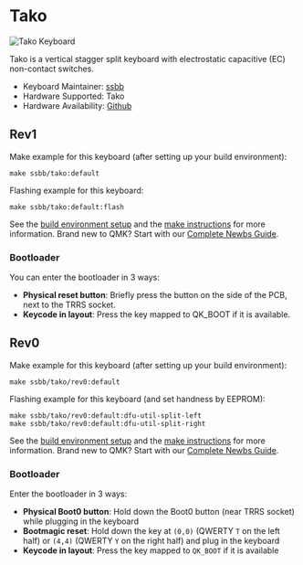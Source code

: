 # Tako

![Tako Keyboard](https://raw.githubusercontent.com/ssbb/tako/rev1/docs/img/pcb.png)

Tako is a vertical stagger split keyboard with electrostatic capacitive (EC) non-contact switches.

-   Keyboard Maintainer: [ssbb](https://github.com/ssbb)
-   Hardware Supported: Tako
-   Hardware Availability: [Github](https://github.com/ssbb/tako)

## Rev1

Make example for this keyboard (after setting up your build environment):

    make ssbb/tako:default

Flashing example for this keyboard:

    make ssbb/tako:default:flash

See the [build environment setup](https://docs.qmk.fm/#/getting_started_build_tools) and the [make instructions](https://docs.qmk.fm/#/getting_started_make_guide) for more information. Brand new to QMK? Start with our [Complete Newbs Guide](https://docs.qmk.fm/#/newbs).

### Bootloader

You can enter the bootloader in 3 ways:

- **Physical reset button**: Briefly press the button on the side of the PCB, next to the TRRS socket.
- **Keycode in layout**: Press the key mapped to QK_BOOT if it is available.


## Rev0

Make example for this keyboard (after setting up your build environment):

    make ssbb/tako/rev0:default

Flashing example for this keyboard (and set handness by EEPROM):

    make ssbb/tako/rev0:default:dfu-util-split-left
    make ssbb/tako/rev0:default:dfu-util-split-right

See the [build environment setup](https://docs.qmk.fm/#/getting_started_build_tools) and the [make instructions](https://docs.qmk.fm/#/getting_started_make_guide) for more information. Brand new to QMK? Start with our [Complete Newbs Guide](https://docs.qmk.fm/#/newbs).

### Bootloader

Enter the bootloader in 3 ways:

-   **Physical Boot0 button**: Hold down the Boot0 button (near TRRS socket) while plugging in the keyboard
-   **Bootmagic reset**: Hold down the key at `(0,0)` (QWERTY `T` on the left half) or `(4,4)` (QWERTY `Y` on the right half) and plug in the keyboard
-   **Keycode in layout**: Press the key mapped to `QK_BOOT` if it is available
